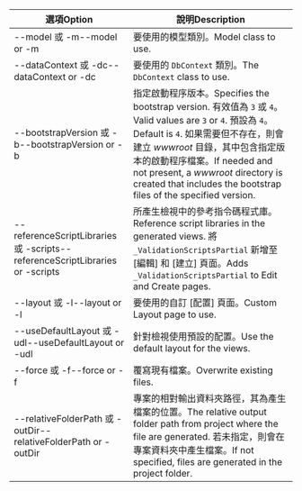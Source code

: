 <!-- Options common to Razor Pages and Controller -->
| <span data-ttu-id="0066d-101">選項</span><span class="sxs-lookup"><span data-stu-id="0066d-101">Option</span></span>               | <span data-ttu-id="0066d-102">說明</span><span class="sxs-lookup"><span data-stu-id="0066d-102">Description</span></span>|
| ----------------- | ------------ |
| <span data-ttu-id="0066d-103">--model 或 -m</span><span class="sxs-lookup"><span data-stu-id="0066d-103">--model or -m</span></span>  | <span data-ttu-id="0066d-104">要使用的模型類別。</span><span class="sxs-lookup"><span data-stu-id="0066d-104">Model class to use.</span></span> |
| <span data-ttu-id="0066d-105">--dataContext 或 -dc</span><span class="sxs-lookup"><span data-stu-id="0066d-105">--dataContext or -dc</span></span>  | <span data-ttu-id="0066d-106">要使用的 `DbContext` 類別。</span><span class="sxs-lookup"><span data-stu-id="0066d-106">The `DbContext` class to use.</span></span> |
| <span data-ttu-id="0066d-107">--bootstrapVersion 或 -b</span><span class="sxs-lookup"><span data-stu-id="0066d-107">--bootstrapVersion or -b</span></span>  | <span data-ttu-id="0066d-108">指定啟動程序版本。</span><span class="sxs-lookup"><span data-stu-id="0066d-108">Specifies the bootstrap version.</span></span> <span data-ttu-id="0066d-109">有效值為 `3` 或 `4`。</span><span class="sxs-lookup"><span data-stu-id="0066d-109">Valid values are `3` or `4`.</span></span> <span data-ttu-id="0066d-110">預設為 `4`。</span><span class="sxs-lookup"><span data-stu-id="0066d-110">Default is `4`.</span></span> <span data-ttu-id="0066d-111">如果需要但不存在，則會建立 *wwwroot* 目錄，其中包含指定版本的啟動程序檔案。</span><span class="sxs-lookup"><span data-stu-id="0066d-111">If needed and not present, a *wwwroot* directory is created that includes the bootstrap files of the specified version.</span></span> |
| <span data-ttu-id="0066d-112">--referenceScriptLibraries 或 -scripts</span><span class="sxs-lookup"><span data-stu-id="0066d-112">--referenceScriptLibraries or -scripts</span></span> |  <span data-ttu-id="0066d-113">所產生檢視中的參考指令碼程式庫。</span><span class="sxs-lookup"><span data-stu-id="0066d-113">Reference script libraries in the generated views.</span></span> <span data-ttu-id="0066d-114">將 `_ValidationScriptsPartial` 新增至 [編輯] 和 [建立] 頁面。</span><span class="sxs-lookup"><span data-stu-id="0066d-114">Adds `_ValidationScriptsPartial` to Edit and Create pages.</span></span> |
| <span data-ttu-id="0066d-115">--layout 或 -l</span><span class="sxs-lookup"><span data-stu-id="0066d-115">--layout or -l</span></span> | <span data-ttu-id="0066d-116">要使用的自訂 [配置] 頁面。</span><span class="sxs-lookup"><span data-stu-id="0066d-116">Custom Layout page to use.</span></span> |
| <span data-ttu-id="0066d-117">--useDefaultLayout 或 -udl</span><span class="sxs-lookup"><span data-stu-id="0066d-117">--useDefaultLayout or -udl</span></span> | <span data-ttu-id="0066d-118">針對檢視使用預設的配置。</span><span class="sxs-lookup"><span data-stu-id="0066d-118">Use the default layout for the views.</span></span> |
| <span data-ttu-id="0066d-119">--force 或 -f</span><span class="sxs-lookup"><span data-stu-id="0066d-119">--force or -f</span></span> | <span data-ttu-id="0066d-120">覆寫現有檔案。</span><span class="sxs-lookup"><span data-stu-id="0066d-120">Overwrite existing files.</span></span> |
| <span data-ttu-id="0066d-121">--relativeFolderPath 或 -outDir</span><span class="sxs-lookup"><span data-stu-id="0066d-121">--relativeFolderPath or -outDir</span></span> | <span data-ttu-id="0066d-122">專案的相對輸出資料夾路徑，其為產生檔案的位置。</span><span class="sxs-lookup"><span data-stu-id="0066d-122">The relative output folder path from project where the file are generated.</span></span> <span data-ttu-id="0066d-123">若未指定，則會在專案資料夾中產生檔案。</span><span class="sxs-lookup"><span data-stu-id="0066d-123">If not specified, files are generated in the project folder.</span></span> |